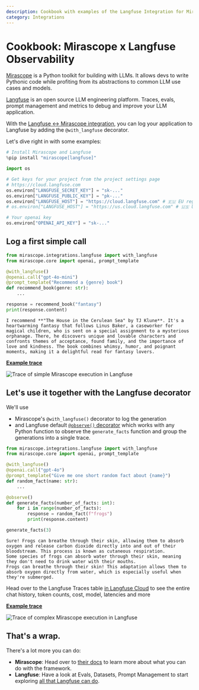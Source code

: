 ```yaml
---
description: Cookbook with examples of the Langfuse Integration for Mirascope (Python).
category: Integrations
---
```


# Cookbook: Mirascope x Langfuse Observability

[Mirascope](https://www.mirascope.io/) is a Python toolkit for building with LLMs. It allows devs to write Pythonic code while profiting from its abstractions to common LLM use cases and models.

[Langfuse](https://langfuse.com/docs) is an open source LLM engineering platform. Traces, evals, prompt management and metrics to debug and improve your LLM application.

With the [Langfuse <-> Mirascope integration](https://langfuse.com/docs/integrations/mirascope/tracing), you can log your application to Langfuse by adding the `@with_langfuse` decorator.

Let's dive right in with some examples:


```python
# Install Mirascope and Langfuse
%pip install "mirascope[langfuse]"
```


```python
import os

# Get keys for your project from the project settings page
# https://cloud.langfuse.com
os.environ["LANGFUSE_SECRET_KEY"] = "sk-..."
os.environ["LANGFUSE_PUBLIC_KEY"] = "pk-..."
os.environ["LANGFUSE_HOST"] = "https://cloud.langfuse.com" # 🇪🇺 EU region
# os.environ["LANGFUSE_HOST"] = "https://us.cloud.langfuse.com" # 🇺🇸 US region

# Your openai key
os.environ["OPENAI_API_KEY"] = "sk-..."
```

## Log a first simple call


```python
from mirascope.integrations.langfuse import with_langfuse
from mirascope.core import openai, prompt_template

@with_langfuse()
@openai.call("gpt-4o-mini")
@prompt_template("Recommend a {genre} book")
def recommend_book(genre: str):
    ...

response = recommend_book("fantasy")
print(response.content)
```

    I recommend **"The House in the Cerulean Sea" by TJ Klune**. It's a heartwarming fantasy that follows Linus Baker, a caseworker for magical children, who is sent on a special assignment to a mysterious orphanage. There, he discovers unique and lovable characters and confronts themes of acceptance, found family, and the importance of love and kindness. The book combines whimsy, humor, and poignant moments, making it a delightful read for fantasy lovers.


[**Example trace**](https://cloud.langfuse.com/project/cloramnkj0002jz088vzn1ja4/traces/84bbb50e-aebc-424a-ae8a-e1012914d46b)

![Trace of simple Mirascope execution in Langfuse](https://langfuse.com/images/cookbook/integration_mirascope_simple.png)

## Let's use it together with the Langfuse decorator

We'll use
- Mirascope's `@with_langfuse()` decorator to log the generation
- and Langfuse default [`@observe()` decorator](https://langfuse.com/docs/sdk/python/decorators) which works with any Python function to observe the `generate_facts` function and group the generations into a single trace.


```python
from mirascope.integrations.langfuse import with_langfuse
from mirascope.core import openai, prompt_template

@with_langfuse()
@openai.call("gpt-4o")
@prompt_template("Give me one short random fact about {name}")
def random_fact(name: str):
    ...

@observe()
def generate_facts(number_of_facts: int):
    for i in range(number_of_facts):
        response = random_fact(f"frogs")
        print(response.content)

generate_facts(3)
```

    Sure! Frogs can breathe through their skin, allowing them to absorb oxygen and release carbon dioxide directly into and out of their bloodstream. This process is known as cutaneous respiration.
    Some species of frogs can absorb water through their skin, meaning they don't need to drink water with their mouths.
    Frogs can breathe through their skin! This adaptation allows them to absorb oxygen directly from water, which is especially useful when they're submerged.


Head over to the Langfuse Traces table [in Langfuse Cloud](https://cloud.langfuse.com ) to see the entire chat history, token counts, cost, model, latencies and more

[**Example trace**](https://cloud.langfuse.com/project/cloramnkj0002jz088vzn1ja4/traces/71eba8c4-3088-4af2-8d35-5b19d668d6aa)

![Trace of complex Mirascope execution in Langfuse](https://langfuse.com/images/cookbook/integration_mirascope_complex.png)

## That's a wrap.

There's a lot more you can do:

- **Mirascope**: Head over to [their docs](https://docs.mirascope.io/latest/) to learn more about what you can do with the framework.
- **Langfuse**: Have a look at Evals, Datasets, Prompt Management to start exploring [all that Langfuse can do](https://langfuse.com/docs).
